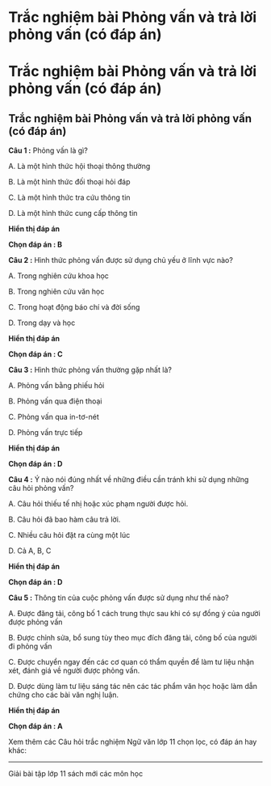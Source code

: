 # Trắc nghiệm bài Phỏng vấn và trả lời phỏng vấn (có đáp án)

# Trắc nghiệm bài Phỏng vấn và trả lời phỏng vấn (có đáp án)

## Trắc nghiệm bài Phỏng vấn và trả lời phỏng vấn (có đáp án)

**Câu 1 :** Phỏng vấn là gì? 

A. Là một hình thức hội thoại thông thường

B. Là một hình thức đối thoại hỏi đáp 

C. Là một hình thức tra cứu thông tin

D. Là một hình thức cung cấp thông tin

**Hiển thị đáp án**

**Chọn đáp án : B**

**Câu 2 :** Hình thức phỏng vấn được sử dụng chủ yếu ở lĩnh vực nào? 

A. Trong nghiên cứu khoa học 

B. Trong nghiên cứu văn học 

C. Trong hoạt động báo chí và đời sống 

D. Trong dạy và học 

**Hiển thị đáp án**

**Chọn đáp án : C**

**Câu 3 :** Hình thức phỏng vấn thường gặp nhất là? 

A. Phỏng vấn bằng phiếu hỏi

B. Phỏng vấn qua điện thoại 

C. Phỏng vấn qua in-tơ-nét

D. Phỏng vấn trực tiếp

**Hiển thị đáp án**

**Chọn đáp án : D**

**Câu 4 :** Ý nào nói đúng nhất về những điều cần tránh khi sử dụng những câu hỏi phỏng vấn? 

A. Câu hỏi thiếu tế nhị hoặc xúc phạm người được hỏi. 

B. Câu hỏi đã bao hàm câu trả lời. 

C. Nhiều câu hỏi đặt ra cùng một lúc 

D. Cả A, B, C 

**Hiển thị đáp án**

**Chọn đáp án : D**

**Câu 5 :** Thông tin của cuộc phỏng vấn được sử dụng như thế nào? 

A. Được đăng tải, công bố 1 cách trung thực sau khi có sự đồng ý của người được phỏng vấn 

B. Được chỉnh sửa, bổ sung tùy theo mục đích đăng tải, công bố của người đi phỏng vấn 

C. Được chuyển ngay đến các cơ quan có thẩm quyền để làm tư liệu nhận xét, đánh giá về người được phỏng vấn. 

D. Được dùng làm tư liệu sáng tác nên các tác phẩm văn học hoặc làm dẫn chứng cho các bài văn nghị luận. 

**Hiển thị đáp án**

**Chọn đáp án : A**

Xem thêm các Câu hỏi trắc nghiệm Ngữ văn lớp 11 chọn lọc, có đáp án hay khác:

* * *

Giải bài tập lớp 11 sách mới các môn học

